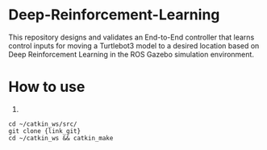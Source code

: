 # Deep-Reinforcement-Learning
This repository designs and validates an End-to-End controller that learns control inputs for moving a Turtlebot3 model to a desired location based on Deep Reinforcement Learning in the ROS Gazebo simulation environment.

# How to use
1. 
```
cd ~/catkin_ws/src/
git clone {link_git}
cd ~/catkin_ws && catkin_make
```
